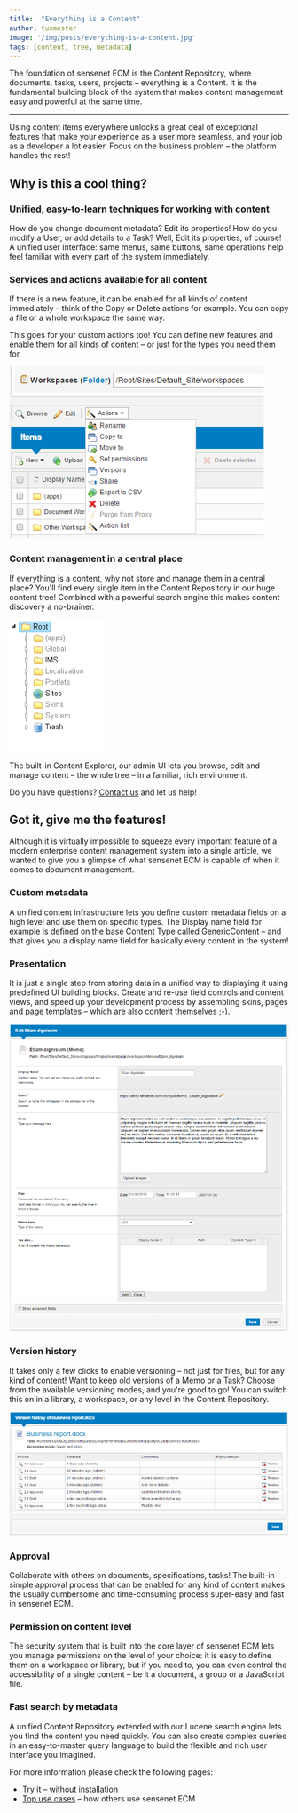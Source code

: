```yaml
---
title:  "Everything is a Content"
author: tusmester
image: '/img/posts/everything-is-a-content.jpg'
tags: [content, tree, metadata]
---
```


The foundation of sensenet ECM is the Content Repository, where documents, tasks, users, projects – everything is a Content. It is the fundamental building block of the system that makes content management easy and powerful at the same time.

---

Using content items everywhere unlocks a great deal of exceptional features that make your experience as a user more seamless, and your job as a developer a lot easier. Focus on the business problem – the platform handles the rest!

## Why is this a cool thing?

### Unified, easy-to-learn techniques for working with content
How do you change document metadata? Edit its properties! How do you modify a User, or add details to a Task? Well, Edit its properties, of course! A unified user interface: same menus, same buttons, same operations help feel familiar with every part of the system immediately.

### Services and actions available for all content
If there is a new feature, it can be enabled for all kinds of content immediately – think of the Copy or Delete actions for example. You can copy a file or a whole workspace the same way.

This goes for your custom actions too! You can define new features and enable them for all kinds of content – or just for the types you need them for.

![Content actions](/img/posts/content-actions.png)
 
### Content management in a central place
If everything is a content, why not store and manage them in a central place? You'll find every single item in the Content Repository in our huge content tree! Combined with a powerful search engine this makes content discovery a no-brainer.

![Content tree](/img/posts/content-tree.png)
 
The built-in Content Explorer, our admin UI lets you browse, edit and manage content – the whole tree – in a familiar, rich environment.

Do you have questions? [Contact us](http://community.sensenet.com/contact]) and let us help! 

## Got it, give me the features!

Although it is virtually impossible to squeeze every important feature of a modern enterprise content management system into a single article, we wanted to give you a glimpse of what sensenet ECM is capable of when it comes to document management.

### Custom metadata
A unified content infrastructure lets you define custom metadata fields on a high level and use them on specific types. The Display name field for example is defined on the base Content Type called GenericContent – and that gives you a display name field for basically every content in the system!

### Presentation
It is just a single step from storing data in a unified way to displaying it using predefined UI building blocks. Create and re-use field controls and content views, and speed up your development process by assembling skins, pages and page templates – which are also content themselves ;-).
 
![Content view](/img/posts/content-view.png)

### Version history
It takes only a few clicks to enable versioning – not just for files, but for any kind of content! Want to keep old versions of a Memo or a Task? Choose from the available versioning modes, and you're good to go! You can switch this on in a library, a workspace, or any level in the Content Repository.

![Content versions](/img/posts/content-versions.png)
 
### Approval
Collaborate with others on documents, specifications, tasks! The built-in simple approval process that can be enabled for any kind of content makes the usually cumbersome and time-consuming process super-easy and fast in sensenet ECM.

### Permission on content level
The security system that is built into the core layer of sensenet ECM lets you manage permissions on the level of your choice: it is easy to define them on a workspace or library, but if you need to, you can even control the accessibility of a single content – be it a document, a group or a JavaScript file.

### Fast search by metadata
A unified Content Repository extended with our Lucene search engine lets you find the content you need quickly. You can also create complex queries in an easy-to-master query language to build the flexible and rich user interface you imagined.

For more information please check the following pages:

- [Try it](https://www.sensenet.com/try-it) – without installation
- [Top use cases](https://www.sensenet.com/for-customers/use-cases) – how others use sensenet ECM